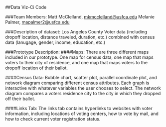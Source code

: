 ##Data Viz-Ci Code

###Team Members:
Matt McClelland, mkmcclelland@usfca.edu
Melanie Palmer, mapalmer2@usfca.edu

###Description of dataset:
Los Angeles County Voter data (including dropoff location, distance traveled, duration, etc.) combined with census data (lanugage, gender, income, education, etc.)

###Prototype Description: 
####Maps:
There are three different maps included in our prototype. One map for census data, one map that maps voters to their city of residence, and one map that maps voters to the dropoff location of their ballot. 


####Census Data: 
Bubble chart, scatter plot, parallel coordinate plot, and network diagram comparing different census attributes. Each graph is interactive with whatever variables the user chooses to select. The network diagram compares a voters residence city to the city in which they dropped off their ballot.

####Links Tab:
The links tab contains hyperlinks to websites with voter information, including locations of voting centers, how to vote by mail, and how to check current voter registration status. 
